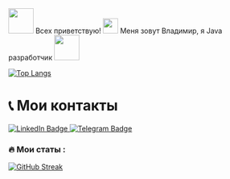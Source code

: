 <div id="header" align="left">
  <img src="https://media.giphy.com/media/VTtANKl0beDFQRLDTh/giphy.gif" width="50"
    <h1>
Всех приветствую!
  <img src="https://media.giphy.com/media/hvRJCLFzcasrR4ia7z/giphy.gif" width="30px"/>
</h1>
Меня зовут Владимир, я Java разработчик <img src="https://media.giphy.com/media/WUlplcMpOCEmTGBtBW/giphy.gif" width="50"/>



  [![Top Langs](https://github-readme-stats.vercel.app/api/top-langs/?username=VladimirJG&layout=compact&theme=vision-friendly-dark)](https://github.com/anuraghazra/github-readme-stats)
<h1>📞 Мои контакты  </h1>
<div id="badges">
  <a href="https://www.linkedin.com/in/vladimir-danilov-568613237?lipi=urn%3Ali%3Apage%3Ad_flagship3_profile_view_base_contact_details%3BucYfV0AYQlSI%2FK5MH2nX%2FQ%3D%3D">
    <img src="https://img.shields.io/badge/LinkedIn-blue?style=for-the-badge&logo=linkedin&logoColor=white" alt="LinkedIn Badge"/>
  </a>
  <a href="https://t.me/JilinskiVV">
    <img src="https://img.shields.io/badge/Telegram-blue?style=for-the-badge&logo=telegram&logoColor=white" alt="Telegram Badge"/>
  </a>
</div>


### :fire: Мои статы :
[![GitHub Streak](https://streak-stats.demolab.com?user=VladimirJG&theme=transparent&hide_border=true&mode=weekly&fire=FF2222&dates=2C68F6&currStreakLabel=2C68F6&currStreakNum=2C68F6)](https://git.io/streak-stats)

 <img src="https://komarev.com/ghpvc/?username=VladimirJG&style=flat-square&color=blue" alt=""/>
